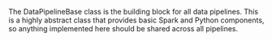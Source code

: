 The DataPipelineBase class is the building block for all data pipelines. This is a highly abstract class that provides basic Spark and Python components, so anything implemented here should be shared across all pipelines.